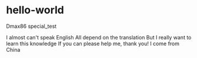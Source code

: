 # hello-world
Dmax86 special_test

I almost can't speak English
All depend on the translation
But I really want to learn this knowledge
If you can please help me, thank you!
I come from China
